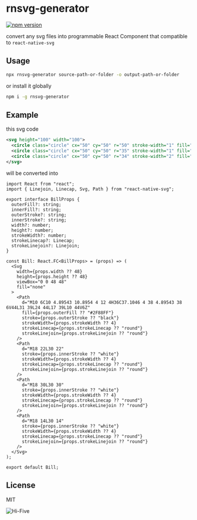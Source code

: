 # rnsvg-generator

[![npm version](https://badge.fury.io/js/rnsvg-generator.svg)](https://www.npmjs.com/package/rnsvg-generator)

convert any svg files into programmable React Component that compatible to `react-native-svg`

## Usage

```bash
npx rnsvg-generator source-path-or-folder -o output-path-or-folder
```

or install it globally

```bash
npm i -g rnsvg-generator
```

## Example

this svg code

```svg
<svg height="100" width="100">
  <circle class="circle" cx="50" cy="50" r="50" stroke-width="1" fill="#86bc25" fill-opacity="0.4" />
  <circle class="circle" cx="50" cy="50" r="35" stroke-width="1" fill="black" />
  <circle class="circle" cx="50" cy="50" r="34" stroke-width="2" fill="#86bc25" />
</svg>
```

will be converted into

```tsx
import React from "react";
import { Linejoin, Linecap, Svg, Path } from "react-native-svg";

export interface BillProps {
  outerFill?: string;
  innerFill?: string;
  outerStroke?: string;
  innerStroke?: string;
  width?: number;
  height?: number;
  strokeWidth?: number;
  strokeLinecap?: Linecap;
  strokeLinejoin?: Linejoin;
}

const Bill: React.FC<BillProps> = (props) => (
  <Svg
    width={props.width ?? 48}
    height={props.height ?? 48}
    viewBox="0 0 48 48"
    fill="none"
  >
    <Path
      d="M10 6C10 4.89543 10.8954 4 12 4H36C37.1046 4 38 4.89543 38 6V44L31 39L24 44L17 39L10 44V6Z"
      fill={props.outerFill ?? "#2F88FF"}
      stroke={props.outerStroke ?? "black"}
      strokeWidth={props.strokeWidth ?? 4}
      strokeLinecap={props.strokeLinecap ?? "round"}
      strokeLinejoin={props.strokeLinejoin ?? "round"}
    />
    <Path
      d="M18 22L30 22"
      stroke={props.innerStroke ?? "white"}
      strokeWidth={props.strokeWidth ?? 4}
      strokeLinecap={props.strokeLinecap ?? "round"}
      strokeLinejoin={props.strokeLinejoin ?? "round"}
    />
    <Path
      d="M18 30L30 30"
      stroke={props.innerStroke ?? "white"}
      strokeWidth={props.strokeWidth ?? 4}
      strokeLinecap={props.strokeLinecap ?? "round"}
      strokeLinejoin={props.strokeLinejoin ?? "round"}
    />
    <Path
      d="M18 14L30 14"
      stroke={props.innerStroke ?? "white"}
      strokeWidth={props.strokeWidth ?? 4}
      strokeLinecap={props.strokeLinecap ?? "round"}
      strokeLinejoin={props.strokeLinejoin ?? "round"}
    />
  </Svg>
);

export default Bill;
```

## License

MIT

![Hi-Five](https://media.giphy.com/media/JhThbOq62vwn6/giphy.gif)

